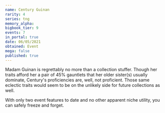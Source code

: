 ```yaml
---
name: Century Guinan
rarity: 4
series: tng
memory_alpha:
bigbook_tier: 9
events: 7
in_portal: true
date: 06/05/2021
obtained: Event
mega: false
published: true
---
```


Madam Guinan is regrettably no more than a collection stuffer. Though her traits afford her a pair of 45% gauntlets that her older sister(s) usually dominate, Century's proficiencies are, well, not proficient. Those same eclectic traits would seem to be on the unlikely side for future collections as well.

With only two event features to date and no other apparent niche utility, you can safely freeze and forget.
